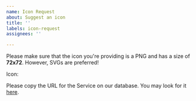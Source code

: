 ```yaml
---
name: Icon Request
about: Suggest an icon
title: ''
labels: icon-request
assignees: ''

---
```


Please make sure that the icon you're providing is a PNG and has a size of **72x72**. However, SVGs are preferred!


Icon:
<!-- The Icon goes here -->

Please copy the URL for the Service on our database. You may look for it [here](https://edit.tosdr.org/services).

<!-- The URL goes here -->

